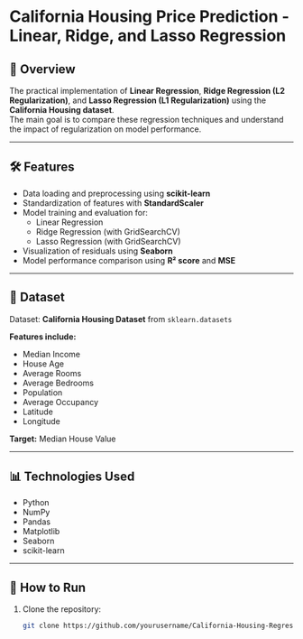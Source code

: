 # California Housing Price Prediction - Linear, Ridge, and Lasso Regression

## 📌 Overview
The practical implementation of **Linear Regression**, **Ridge Regression (L2 Regularization)**, and **Lasso Regression (L1 Regularization)** using the **California Housing dataset**.  
The main goal is to compare these regression techniques and understand the impact of regularization on model performance.

---

## 🛠 Features
- Data loading and preprocessing using **scikit-learn**
- Standardization of features with **StandardScaler**
- Model training and evaluation for:
  - Linear Regression
  - Ridge Regression (with GridSearchCV)
  - Lasso Regression (with GridSearchCV)
- Visualization of residuals using **Seaborn**
- Model performance comparison using **R² score** and **MSE**

---

## 📂 Dataset
Dataset: **California Housing Dataset** from `sklearn.datasets`

**Features include:**
- Median Income
- House Age
- Average Rooms
- Average Bedrooms
- Population
- Average Occupancy
- Latitude
- Longitude

**Target:** Median House Value

---

## 📊 Technologies Used
- Python
- NumPy
- Pandas
- Matplotlib
- Seaborn
- scikit-learn

---

## 🚀 How to Run
1. Clone the repository:
   ```bash
   git clone https://github.com/yourusername/California-Housing-Regression.git

